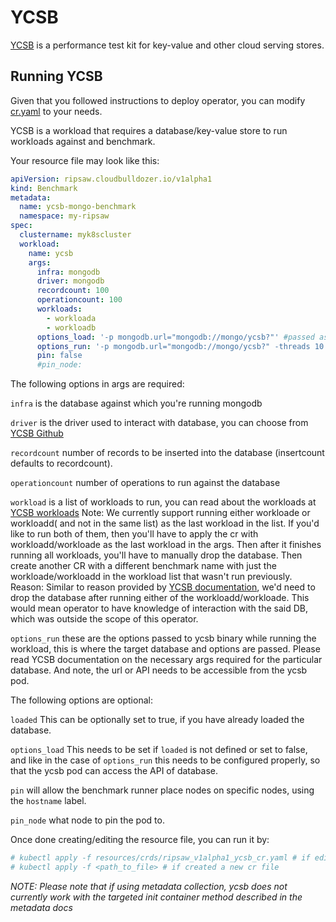 # YCSB

[YCSB](https://github.com/brianfrankcooper/YCSB) is a performance test kit for key-value and other cloud serving stores.

## Running YCSB

Given that you followed instructions to deploy operator,
you can modify [cr.yaml](../resources/crds/ripsaw_v1alpha1_ycsb_cr.yaml) to your needs.

YCSB is a workload that requires a database/key-value store to run workloads against and benchmark.

Your resource file may look like this:
```yaml
apiVersion: ripsaw.cloudbulldozer.io/v1alpha1
kind: Benchmark
metadata:
  name: ycsb-mongo-benchmark
  namespace: my-ripsaw
spec:
  clustername: myk8scluster
  workload:
    name: ycsb
    args:
      infra: mongodb
      driver: mongodb
      recordcount: 100
      operationcount: 100
      workloads:
        - workloada
        - workloadb
      options_load: '-p mongodb.url="mongodb://mongo/ycsb?"' #passed as is to ycsb when loading database
      options_run: '-p mongodb.url="mongodb://mongo/ycsb?" -threads 10 -target 100'
      pin: false
      #pin_node:
```

The following options in args are required:

`infra` is the database against which you're running mongodb

`driver` is the driver used to interact with database, you can choose from [YCSB Github](https://github.com/brianfrankcooper/YCSB)

`recordcount` number of records to be inserted into the database (insertcount defaults to recordcount).

`operationcount` number of operations to run against the database

`workload` is a list of workloads to run, you can read about the workloads at [YCSB workloads](https://github.com/brianfrankcooper/YCSB/wiki/Core-Workloads)
Note: We currently support running either workloade or workloadd( and not in the same list) as the last workload in the list.
      If you'd like to run both of them, then you'll have to apply the cr with workloadd/workloade as the last workload in the args.
      Then after it finishes running all workloads, you'll have to manually drop the database.
      Then create another CR with a different benchmark name with just the workloade/workloadd in the workload list that wasn't run previously.
Reason: Similar to reason provided by [YCSB documentation](https://github.com/brianfrankcooper/YCSB/wiki/Core-Workloads#running-the-workloads), we'd need to drop the database
        after running either of the workloadd/workloade. This would mean operator to have knowledge of interaction with the said DB, which was outside the scope of this operator.

`options_run` these are the options passed to ycsb binary while running the workload, this is where the target database and options are passed.
Please read YCSB documentation on the necessary args required for the particular database. And note, the url or API needs to be accessible from the ycsb pod.

The following options are optional:

`loaded` This can be optionally set to true, if you have already loaded the database.

`options_load` This needs to be set if `loaded` is not defined or set to false, and like in the case of `options_run` this needs to be configured properly,
so that the ycsb pod can access the API of database.

`pin` will allow the benchmark runner place nodes on specific nodes, using the `hostname` label.

`pin_node` what node to pin the pod to.


Once done creating/editing the resource file, you can run it by:

```bash
# kubectl apply -f resources/crds/ripsaw_v1alpha1_ycsb_cr.yaml # if edited the original one
# kubectl apply -f <path_to_file> # if created a new cr file
```

*NOTE: Please note that if using metadata collection, ycsb does not currently work with the targeted init container method described in the metadata docs*
